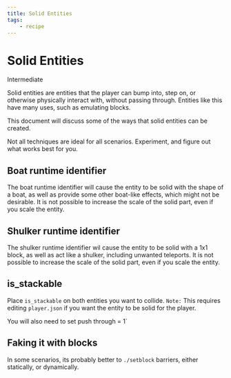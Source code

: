 ```yaml
---
title: Solid Entities
tags:
    - recipe
---
```


# Solid Entities

<Label color="yellow">Intermediate</Label>

Solid entities are entities that the player can bump into, step on, or otherwise physically interact with, without passing through. Entities like this have many uses, such as emulating blocks.

This document will discuss some of the ways that solid entities can be created.

Not all techniques are ideal for all scenarios. Experiment, and figure out what works best for you.

## Boat runtime identifier

The boat runtime identifier will cause the entity to be solid with the shape of a boat, as well as provide some other boat-like effects, which might not be desirable. It is not possible to increase the scale of the solid part, even if you scale the entity.

## Shulker runtime identifier

The shulker runtime identifier wil cause the entity to be solid with a 1x1 block, as well as act like a shulker, including unwanted teleports. It is not possible to increase the scale of the solid part, even if you scale the entity.

## is_stackable

Place `is_stackable` on both entities you want to collide. `Note:` This requires editing `player.json` if you want the entity to be solid for the player.

You will also need to set push through = 1`

## Faking it with blocks

In some scenarios, its probably better to `./setblock` barriers, either statically, or dynamically.
